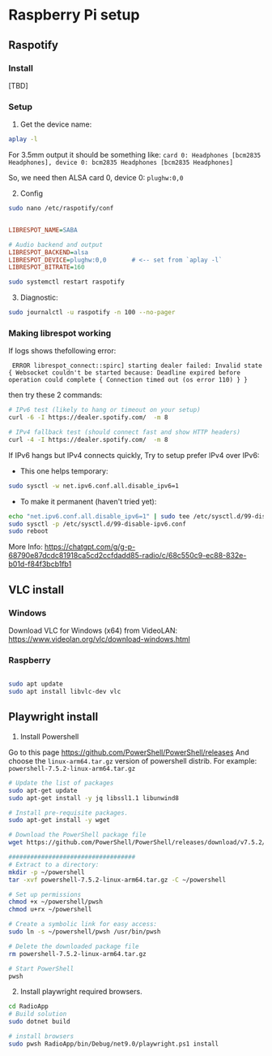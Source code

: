 # Raspberry Pi setup

## Raspotify

### Install

[TBD]

### Setup

1. Get the device name:

```bash
aplay -l
```

For 3.5mm output it should be something like: 
`card 0: Headphones [bcm2835 Headphones], device 0: bcm2835 Headphones [bcm2835 Headphones]`

So, we need then ALSA card 0, device 0: `plughw:0,0`

2. Config
```bash
sudo nano /etc/raspotify/conf
```

```ini

LIBRESPOT_NAME=SABA

# Audio backend and output
LIBRESPOT_BACKEND=alsa
LIBRESPOT_DEVICE=plughw:0,0       # <-- set from `aplay -l`
LIBRESPOT_BITRATE=160


```

```bash
sudo systemctl restart raspotify
```

3. Diagnostic:

```bash
sudo journalctl -u raspotify -n 100 --no-pager
```

### Making librespot working

If logs shows thefollowing error:

` ERROR librespot_connect::spirc] starting dealer failed: Invalid state { Websocket couldn't be started because: Deadline expired before operation could complete { Connection timed out (os error 110) } }`

then try these 2 commands:

```bash
# IPv6 test (likely to hang or timeout on your setup)
curl -6 -I https://dealer.spotify.com/  -m 8

# IPv4 fallback test (should connect fast and show HTTP headers)
curl -4 -I https://dealer.spotify.com/  -m 8
```

If IPv6 hangs but IPv4 connects quickly, Try to setup prefer IPv4 over IPv6:

- This one helps temporary:

```bash
sudo sysctl -w net.ipv6.conf.all.disable_ipv6=1
```

- To make it permanent (haven't tried yet):

```bash
echo "net.ipv6.conf.all.disable_ipv6=1" | sudo tee /etc/sysctl.d/99-disable-ipv6.conf
sudo sysctl -p /etc/sysctl.d/99-disable-ipv6.conf
sudo reboot
```

More Info: https://chatgpt.com/g/g-p-68790e87dcdc81918ca5cd2ccfdadd85-radio/c/68c550c9-ec88-832e-b01d-f84f3bcb1fb1


## VLC install

### Windows

Download VLC for Windows (x64) from VideoLAN:
https://www.videolan.org/vlc/download-windows.html

### Raspberry

```bash

sudo apt update
sudo apt install libvlc-dev vlc

```


## Playwright install

1. Install Powershell 

Go to this page https://github.com/PowerShell/PowerShell/releases
And choose the `linux-arm64.tar.gz` version of powershell distrib. For example:
`powershell-7.5.2-linux-arm64.tar.gz`

```bash
# Update the list of packages
sudo apt-get update
sudo apt-get install -y jq libssl1.1 libunwind8

# Install pre-requisite packages.
sudo apt-get install -y wget

# Download the PowerShell package file
wget https://github.com/PowerShell/PowerShell/releases/download/v7.5.2/powershell-7.5.2-linux-arm64.tar.gz

###################################
# Extract to a directory:
mkdir -p ~/powershell
tar -xvf powershell-7.5.2-linux-arm64.tar.gz -C ~/powershell

# Set up permissions
chmod +x ~/powershell/pwsh
chmod u+rx ~/powershell

# Create a symbolic link for easy access:
sudo ln -s ~/powershell/pwsh /usr/bin/pwsh

# Delete the downloaded package file
rm powershell-7.5.2-linux-arm64.tar.gz

# Start PowerShell
pwsh

```

2. Install playwright required browsers.

```bash
cd RadioApp
# Build solution
sudo dotnet build

# install browsers
sudo pwsh RadioApp/bin/Debug/net9.0/playwright.ps1 install

```
